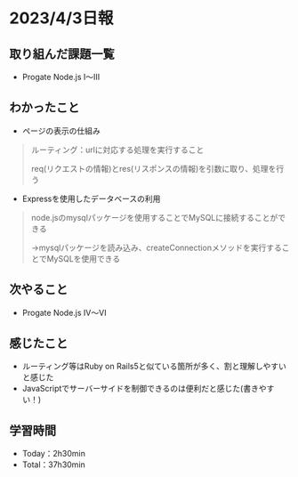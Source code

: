 # 2023/4/3日報

## 取り組んだ課題一覧
- Progate Node.js I〜III

## わかったこと
- ページの表示の仕組み
> ルーティング：urlに対応する処理を実行すること
> 
> req(リクエストの情報)とres(リスポンスの情報)を引数に取り、処理を行う

- Expressを使用したデータベースの利用
> node.jsのmysqlパッケージを使用することでMySQLに接続することができる
> 
> →mysqlパッケージを読み込み、createConnectionメソッドを実行することでMySQLを使用できる

## 次やること
- Progate Node.js IV〜VI

## 感じたこと
- ルーティング等はRuby on Rails5と似ている箇所が多く、割と理解しやすいと感じた
- JavaScriptでサーバーサイドを制御できるのは便利だと感じた(書きやすい！)

## 学習時間
- Today：2h30min
- Total：37h30min
